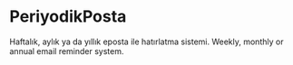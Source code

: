 # PeriyodikPosta
Haftalık, aylık ya da yıllık eposta ile hatırlatma sistemi. Weekly, monthly or annual email reminder system.
